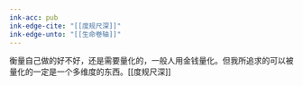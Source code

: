 ```yaml
---
ink-acc: pub
ink-edge-cite: "[[度规尺深]]"
ink-edge-unto: "[[生命卷轴]]"
---
```


衡量自己做的好不好，还是需要量化的，一般人用金钱量化。但我所追求的可以被量化的一定是一个多维度的东西。[[度规尺深]]